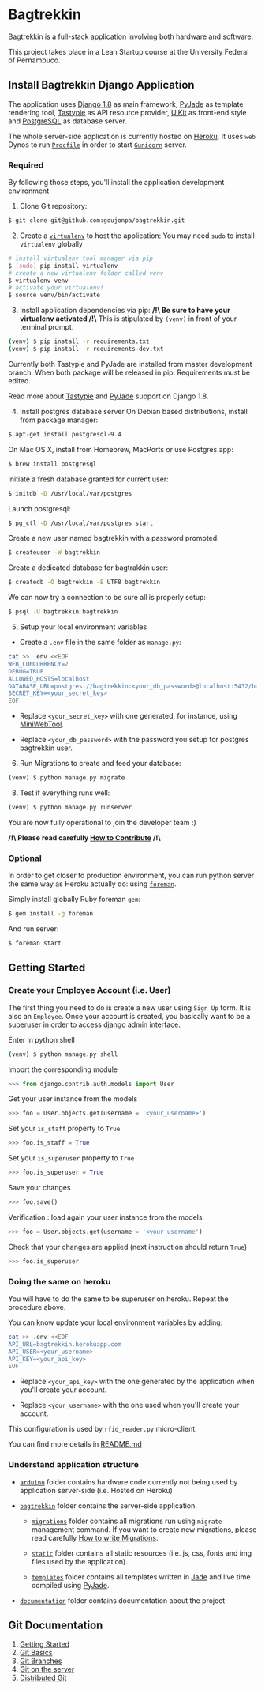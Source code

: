 # Bagtrekkin

Bagtrekkin is a full-stack application involving both hardware and software.

This project takes place in a Lean Startup course at the University Federal of Pernambuco.

## Install Bagtrekkin Django Application

The application uses [Django 1.8](https://docs.djangoproject.com/en/1.8/) as main framework, [PyJade](https://github.com/syrusakbary/pyjade) as template rendering tool, [Tastypie](https://django-tastypie.readthedocs.org/en/latest/) as API resource provider, [UiKit](http://getuikit.com/index.html) as front-end style and [PostgreSQL](http://www.postgresql.org/download/) as database server.

The whole server-side application is currently hosted on [Heroku](https://devcenter.heroku.com/articles/getting-started-with-django). It uses `web` Dynos to run [`Procfile`](https://github.com/goujonpa/bagtrekkin/blob/master/Procfile) in order to start [`Gunicorn`](http://gunicorn.org) server.

### Required

By following those steps, you'll install the application development environment

1. Clone Git repository:
  ```bash
  $ git clone git@github.com:goujonpa/bagtrekkin.git
  ```

2. Create a [`virtualenv`](https://virtualenv.pypa.io/en/latest/index.html) to host the application:
  You may need `sudo` to install `virtualenv` globally
  ```bash
  # install virtualenv tool manager via pip
  $ [sudo] pip install virtualenv
  # create a new virtualenv folder called venv
  $ virtualenv venv
  # activate your virtualenv!
  $ source venv/bin/activate
  ```

3. Install application dependencies via pip:
  **/!\ Be sure to have your virtualenv activated /!\\**
  This is stipulated by `(venv)` in front of your terminal prompt.

  ```bash
  (venv) $ pip install -r requirements.txt
  (venv) $ pip install -r requirements-dev.txt
  ```

  Currently both Tastypie and PyJade are installed from master development branch. When both package will be released in pip. Requirements must be edited.

  Read more about [Tastypie](https://github.com/django-tastypie/django-tastypie/issues/1293) and [PyJade](https://github.com/syrusakbary/pyjade/issues/185) support on Django 1.8.

4. Install postgres database server
  On Debian based distributions, install from package manager:
  ```bash
  $ apt-get install postgresql-9.4
  ```

  On Mac OS X, install from Homebrew, MacPorts or use Postgres.app:
  ```bash
  $ brew install postgresql
  ```

  Initiate a fresh database granted for current user:
  ```bash
  $ initdb -D /usr/local/var/postgres
  ```

  Launch postgresql:
  ```bash
  $ pg_ctl -D /usr/local/var/postgres start
  ```

  Create a new user named bagtrekkin with a password prompted:
  ```bash
  $ createuser -W bagtrekkin
  ```

  Create a dedicated database for bagtrakkin user:
  ```bash
  $ createdb -O bagtrekkin -E UTF8 bagtrekkin
  ```

  We can now try a connection to be sure all is properly setup:

  ```bash
  $ psql -U bagtrekkin bagtrekkin
  ```

5. Setup your local environment variables
  * Create a `.env` file in the same folder as `manage.py`:
  ```bash
  cat >> .env <<EOF
  WEB_CONCURRENCY=2
  DEBUG=TRUE
  ALLOWED_HOSTS=localhost
  DATABASE_URL=postgres://bagtrekkin:<your_db_password>@localhost:5432/bagtrekkin
  SECRET_KEY=<your_secret_key>
  EOF
  ```

  * Replace `<your_secret_key>` with one generated, for instance, using [MiniWebTool](http://www.miniwebtool.com/django-secret-key-generator/).

  * Replace `<your_db_password>` with the password you setup for postgres bagtrekkin user.

6. Run Migrations to create and feed your database:
  ```bash
  (venv) $ python manage.py migrate
  ```

8. Test if everything runs well:
  ```bash
  (venv) $ python manage.py runserver
  ```

  You are now fully operational to join the developer team :)

  **/!\ Please read carefully [How to Contribute](https://github.com/goujonpa/bagtrekkin/blob/master/documentation/CONTRIBUTE.md) /!\\**

### Optional

In order to get closer to production environment, you can run python server the same way as Heroku actually do: using [`foreman`](https://github.com/ddollar/foreman).

Simply install globally Ruby foreman `gem`:
  ```bash
  $ gem install -g foreman
  ```

And run server:
  ```bash
  $ foreman start
  ```

## Getting Started

### Create your Employee Account (i.e. User)

The first thing you need to do is create a new user using `Sign Up` form. It is also an `Employee`. Once your account is created, you basically want to be a superuser in order to access django admin interface.

Enter in python shell
  ```bash
  (venv) $ python manage.py shell
  ```

Import the corresponding module
  ```python
  >>> from django.contrib.auth.models import User
  ```

Get your user instance from the models
  ```python
  >>> foo = User.objects.get(username = '<your_username>')
  ```

Set your `is_staff` property to `True`
  ```python
  >>> foo.is_staff = True
  ```

Set your `is_superuser` property to `True`
  ```python
  >>> foo.is_superuser = True
  ````

Save your changes
  ```python
  >>> foo.save()
  ```

Verification : load again your user instance from the models
  ```python
  >>> foo = User.objects.get(username = '<your_username')
  ```

Check that your changes are applied (next instruction should return `True`)
  ```python
  >>> foo.is_superuser
  ```

### Doing the same on heroku

You will have to do the same to be superuser on heroku.
Repeat the procedure above.

You can know update your local environment variables by adding:
  ```bash
  cat >> .env <<EOF
  API_URL=bagtrekkin.herokuapp.com
  API_USER=<your_username>
  API_KEY=<your_api_key>
  EOF
  ```

* Replace `<your_api_key>` with the one generated by the application when you'll create your account.

* Replace `<your_username>` with the one used when you'll create your account.

This configuration is used by `rfid_reader.py` micro-client.

You can find more details in [README.md](https://github.com/goujonpa/bagtrekkin/blob/master/arduino/README.md)

### Understand application structure

* [`arduino`](https://github.com/goujonpa/bagtrekkin/blob/master/arduino/) folder contains hardware code currently not being used by application server-side (i.e. Hosted on Heroku)

* [`bagtrekkin`](https://github.com/goujonpa/bagtrekkin/blob/master/bagtrekkin/) folder contains the server-side application.

  * [`migrations`](https://github.com/goujonpa/bagtrekkin/blob/master/bagtrekkin/migrations/) folder contains all migrations run using `migrate` management command. If you want to create new migrations, please read carefully [How to write Migrations](https://github.com/goujonpa/bagtrekkin/blob/master/MIGRATIONS.md).

  * [`static`](https://github.com/goujonpa/bagtrekkin/blob/master/bagtrekkin/static/) folder contains all static resources (i.e. js, css, fonts and img files used by the application).

  * [`templates`](https://github.com/goujonpa/bagtrekkin/blob/master/bagtrekkin/templates/) folder contains all templates written in [Jade](http://jade-lang.com) and live time compiled using [PyJade](https://github.com/syrusakbary/pyjade).

* [`documentation`](https://github.com/goujonpa/bagtrekkin/blob/master/bagtrekkin/documentation/) folder contains documentation about the project

## Git Documentation

1. [Getting Started](http://git-scm.com/book/en/v2/Getting-Started-About-Version-Control)
2. [Git Basics](http://git-scm.com/book/en/v2/Git-Basics-Getting-a-Git-Repository)
3. [Git Branches](http://git-scm.com/book/en/v2/Git-Branching-Branches-in-a-Nutshell)
4. [Git on the server](http://git-scm.com/book/en/v2/Git-on-the-Server-The-Protocols)
5. [Distributed Git](http://git-scm.com/book/en/v2/Distributed-Git-Distributed-Workflows)
